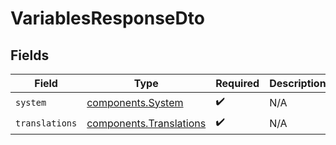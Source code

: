 # VariablesResponseDto


## Fields

| Field                                                              | Type                                                               | Required                                                           | Description                                                        |
| ------------------------------------------------------------------ | ------------------------------------------------------------------ | ------------------------------------------------------------------ | ------------------------------------------------------------------ |
| `system`                                                           | [components.System](../../models/components/system.md)             | :heavy_check_mark:                                                 | N/A                                                                |
| `translations`                                                     | [components.Translations](../../models/components/translations.md) | :heavy_check_mark:                                                 | N/A                                                                |